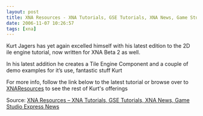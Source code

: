 ```yaml
---
layout: post
title: XNA Resources - XNA Tutorials, GSE Tutorials, XNA News, Game Studio Express News
date: 2006-11-07 10:26:57
tags: [xna]
---
```


Kurt Jagers has yet again  excelled himself with his latest edition to the 2D ile engine tutorial, now written for XNA Beta 2 as well.

In his latest addition he creates a Tile Engine Component and a couple of demo examples for it’s use, fantastic stuff Kurt

For more info, follow the link below to the latest tutorial or browse over to [XNAResources](http://www.xnaresources.com/blog.asp "Resources for XNA Game Developers") to see the rest of Kurt's offerings

>  

Source: [XNA Resources – XNA Tutorials, GSE Tutorials, XNA News, Game Studio Express News](http://www.xnaresources.com/pages.asp?pageid=20)

